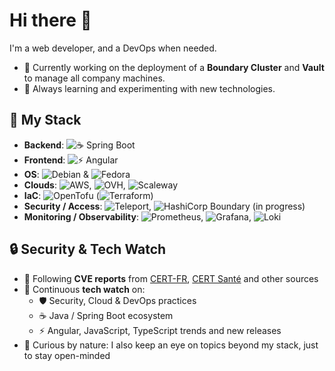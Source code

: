 # Hi there 👋

I'm a web developer, and a DevOps when needed.

- 🔭 Currently working on the deployment of a **Boundary Cluster** and **Vault** to manage all company machines.
- 🌱 Always learning and experimenting with new technologies.

## 🔧 My Stack

- **Backend**: ![☕ Spring Boot](https://img.shields.io/badge/Spring%20Boot-6DB33F?logo=springboot&logoColor=fff) 
- **Frontend**: ![⚡ Angular](https://img.shields.io/badge/Angular-DD0031?logo=angular&logoColor=fff)
- **OS**: ![Debian](https://img.shields.io/badge/Debian-A81D33?logo=debian&logoColor=fff) & ![Fedora](https://img.shields.io/badge/Fedora-294172?logo=fedora&logoColor=fff)
- **Clouds**: ![AWS](https://img.shields.io/badge/AWS-232F3E?logo=amazonaws&logoColor=fff), ![OVH](https://img.shields.io/badge/OVH-123F6D?logo=ovh&logoColor=fff), ![Scaleway](https://img.shields.io/badge/Scaleway-4F0599?logo=scaleway&logoColor=fff)
- **IaC**: ![OpenTofu](https://img.shields.io/badge/OpenTofu-FFDA18?logo=opentofu&logoColor=000) (![Terraform](https://img.shields.io/badge/Terraform-7B42BC?logo=terraform&logoColor=fff))
- **Security / Access**: ![Teleport](https://img.shields.io/badge/Teleport-542C85?logo=teleport&logoColor=fff), ![HashiCorp Boundary](https://img.shields.io/badge/Boundary-000?logo=hashicorp&logoColor=fff) (in progress)
- **Monitoring / Observability**: ![Prometheus](https://img.shields.io/badge/Prometheus-E6522C?logo=prometheus&logoColor=fff), ![Grafana](https://img.shields.io/badge/Grafana-F46800?logo=grafana&logoColor=fff), ![Loki](https://img.shields.io/badge/Loki-4A90E2?logo=grafana&logoColor=fff)

## 🔒 Security & Tech Watch
- 📡 Following **CVE reports** from [CERT-FR](https://www.cert.ssi.gouv.fr/), [CERT Santé](https://cyberveille.esante.gouv.fr/) and other sources
- 📰 Continuous **tech watch** on:
  - 🛡️ Security, Cloud & DevOps practices
  - ☕ Java / Spring Boot ecosystem
  - ⚡ Angular, JavaScript, TypeScript trends and new releases
- 🔭 Curious by nature: I also keep an eye on topics beyond my stack, just to stay open-minded
